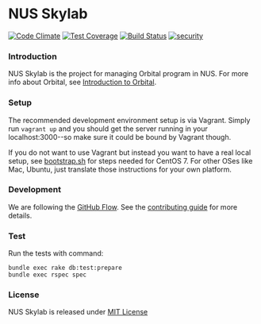 NUS Skylab
========================================================

[![Code Climate](https://codeclimate.com/github/nusskylab/nusskylab/badges/gpa.svg)](https://codeclimate.com/github/nusskylab/nusskylab) [![Test Coverage](https://codeclimate.com/github/nusskylab/nusskylab/badges/coverage.svg)](https://codeclimate.com/github/nusskylab/nusskylab/coverage) [![Build Status](https://travis-ci.org/nusskylab/nusskylab.svg?branch=iss77)](https://travis-ci.org/nusskylab/nusskylab) [![security](https://hakiri.io/github/nusskylab/nusskylab/master.svg)](https://hakiri.io/github/nusskylab/nusskylab/master)

### Introduction

NUS Skylab is the project for managing Orbital program in NUS. For more info about Orbital, see [Introduction to Orbital](https://github.com/nusskylab/nusskylab/blob/master/docs/orbital.md).

### Setup

The recommended development environment setup is via Vagrant. Simply run `vagrant up` and you should get the server running in your localhost:3000--so make sure it could be bound by Vagrant though.

If you do not want to use Vagrant but instead you want to have a real local setup, see [bootstrap.sh](./bootstrap.sh) for steps needed for CentOS 7. For other OSes like Mac, Ubuntu, just translate those instructions for your own platform.

### Development

We are following the [GitHub Flow](https://guides.github.com/introduction/flow/index.html). See the [contributing guide](./docs/contributing_guide.md) for more details.

### Test

Run the tests with command:

```
bundle exec rake db:test:prepare
bundle exec rspec spec
```

### License

NUS Skylab is released under [MIT License](./LICENSE)
